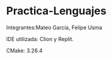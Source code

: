 # Practica-Lenguajes
Integrantes:Mateo García, Felipe Usma

IDE utilizada: Clion y Replit.

CMake: 3.26.4
